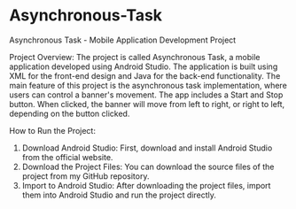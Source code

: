 # Asynchronous-Task
Asynchronous Task - Mobile Application Development Project 

Project Overview:
The project is called Asynchronous Task, a mobile application developed using Android Studio. The application is built using XML for the front-end design and Java for the back-end functionality. The main feature of this project is the asynchronous task implementation, where users can control a banner's movement. The app includes a Start and Stop button. When clicked, the banner will move from left to right, or right to left, depending on the button clicked.

How to Run the Project:
1. Download Android Studio:
First, download and install Android Studio from the official website.
2. Download the Project Files:
You can download the source files of the project from my GitHub repository.
3. Import to Android Studio:
After downloading the project files, import them into Android Studio and run the project directly.
